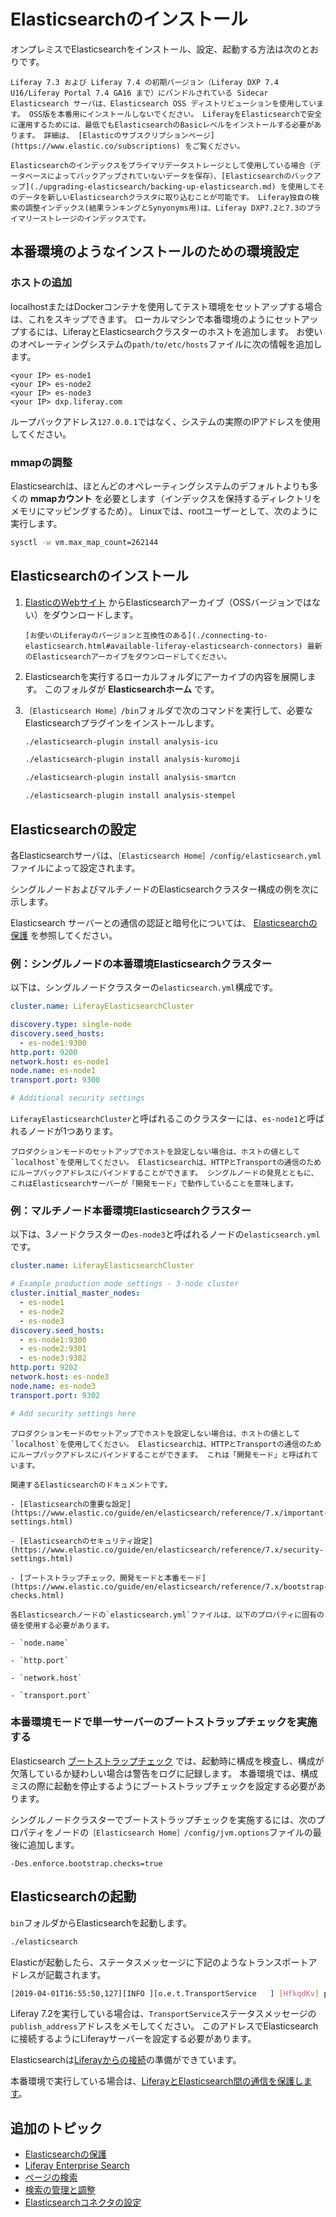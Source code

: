 # Elasticsearchのインストール

オンプレミスでElasticsearchをインストール、設定、起動する方法は次のとおりです。

```{important}
Liferay 7.3 および Liferay 7.4 の初期バージョン（Liferay DXP 7.4 U16/Liferay Portal 7.4 GA16 まで）にバンドルされている Sidecar Elasticsearch サーバは、Elasticsearch OSS ディストリビューションを使用しています。 OSS版を本番用にインストールしないでください。 LiferayをElasticsearchで安全に運用するためには、最低でもElasticsearchのBasicレベルをインストールする必要があります。 詳細は、 [Elasticのサブスクリプションページ](https://www.elastic.co/subscriptions) をご覧ください。
```

```{note}
Elasticsearchのインデックスをプライマリデータストレージとして使用している場合（データベースによってバックアップされていないデータを保存）、[Elasticsearchのバックアップ](./upgrading-elasticsearch/backing-up-elasticsearch.md) を使用してそのデータを新しいElasticsearchクラスタに取り込むことが可能です。 Liferay独自の検索の調整インデックス(結果ランキングとSynyonyms用)は、Liferay DXP7.2と7.3のプライマリーストレージのインデックスです。
```

## 本番環境のようなインストールのための環境設定

### ホストの追加

localhostまたはDockerコンテナを使用してテスト環境をセットアップする場合は、これをスキップできます。 ローカルマシンで本番環境のようにセットアップするには、LiferayとElasticsearchクラスターのホストを追加します。 お使いのオペレーティングシステムの`path/to/etc/hosts`ファイルに次の情報を追加します。

```properties
<your IP> es-node1
<your IP> es-node2
<your IP> es-node3
<your IP> dxp.liferay.com
```

ループバックアドレス`127.0.0.1`ではなく、システムの実際のIPアドレスを使用してください。

### mmapの調整

Elasticsearchは、ほとんどのオペレーティングシステムのデフォルトよりも多くの **mmapカウント** を必要とします（インデックスを保持するディレクトリをメモリにマッピングするため）。 Linuxでは、rootユーザーとして、次のように実行します。

```bash
sysctl -w vm.max_map_count=262144
```

## Elasticsearchのインストール

1. [ElasticのWebサイト](https://www.elastic.co) からElasticsearchアーカイブ（OSSバージョンではない）をダウンロードします。

    ```{important}
    [お使いのLiferayのバージョンと互換性のある](./connecting-to-elasticsearch.html#available-liferay-elasticsearch-connectors) 最新のElasticsearchアーカイブをダウンロードしてください。
    ```

1. Elasticsearchを実行するローカルフォルダにアーカイブの内容を展開します。 このフォルダが **Elasticsearchホーム** です。

1. `［Elasticsearch Home］/bin`フォルダで次のコマンドを実行して、必要なElasticsearchプラグインをインストールします。

   ```bash
   ./elasticsearch-plugin install analysis-icu
   ```

   ```bash
   ./elasticsearch-plugin install analysis-kuromoji
   ```

   ```bash
   ./elasticsearch-plugin install analysis-smartcn
   ```

   ```bash
   ./elasticsearch-plugin install analysis-stempel
   ```

## Elasticsearchの設定

各Elasticsearchサーバは、`［Elasticsearch Home］/config/elasticsearch.yml`ファイルによって設定されます。

シングルノードおよびマルチノードのElasticsearchクラスター構成の例を次に示します。

Elasticsearch サーバーとの通信の認証と暗号化については、 [Elasticsearchの保護](./securing-elasticsearch.md) を参照してください。

### 例：シングルノードの本番環境Elasticsearchクラスター

以下は、シングルノードクラスターの`elasticsearch.yml`構成です。

```yaml
cluster.name: LiferayElasticsearchCluster

discovery.type: single-node
discovery.seed_hosts:
  - es-node1:9300
http.port: 9200
network.host: es-node1
node.name: es-node1
transport.port: 9300

# Additional security settings 
```

`LiferayElasticsearchCluster`と呼ばれるこのクラスターには、`es-node1`と呼ばれるノードが1つあります。

```{tip}
プロダクションモードのセットアップでホストを設定しない場合は、ホストの値として`localhost`を使用してください。 Elasticsearchは、HTTPとTransportの通信のためにループバックアドレスにバインドすることができます。 シングルノードの発見とともに、これはElasticsearchサーバーが「開発モード」で動作していることを意味します。
```

### 例：マルチノード本番環境Elasticsearchクラスター

以下は、3ノードクラスターの`es-node3`と呼ばれるノードの`elasticsearch.yml`です。

```yaml
cluster.name: LiferayElasticsearchCluster

# Example production mode settings - 3-node cluster
cluster.initial_master_nodes:
  - es-node1
  - es-node2
  - es-node3
discovery.seed_hosts:
  - es-node1:9300
  - es-node2:9301
  - es-node3:9302
http.port: 9202
network.host: es-node3
node.name: es-node3
transport.port: 9302

# Add security settings here
```

```{tip}
プロダクションモードのセットアップでホストを設定しない場合は、ホストの値として`localhost`を使用してください。 Elasticsearchは、HTTPとTransportの通信のためにループバックアドレスにバインドすることができます。 これは「開発モード」と呼ばれています。

関連するElasticsearchのドキュメントです。

- [Elasticsearchの重要な設定](https://www.elastic.co/guide/en/elasticsearch/reference/7.x/important-settings.html)

- [Elasticsearchのセキュリティ設定](https://www.elastic.co/guide/en/elasticsearch/reference/7.x/security-settings.html)

- [ブートストラップチェック、開発モードと本番モード](https://www.elastic.co/guide/en/elasticsearch/reference/7.x/bootstrap-checks.html)
```

```{important}
各Elasticsearchノードの`elasticsearch.yml`ファイルは、以下のプロパティに固有の値を使用する必要があります。

- `node.name`

- `http.port`

- `network.host`

- `transport.port`
```

### 本番環境モードで単一サーバーのブートストラップチェックを実施する

Elasticsearch [ブートストラップチェック](https://www.elastic.co/guide/en/elasticsearch/reference/7.x/bootstrap-checks.html) では、起動時に構成を検査し、構成が欠落しているか疑わしい場合は警告をログに記録します。 本番環境では、構成ミスの際に起動を停止するようにブートストラップチェックを設定する必要があります。

シングルノードクラスターでブートストラップチェックを実施するには、次のプロパティをノードの`［Elasticsearch Home］/config/jvm.options`ファイルの最後に追加します。

```properties
-Des.enforce.bootstrap.checks=true
```

## Elasticsearchの起動

`bin`フォルダからElasticsearchを起動します。

```bash
./elasticsearch
```

Elasticが起動したら、ステータスメッセージに下記のようなトランスポートアドレスが記載されます。

```sh
[2019-04-01T16:55:50,127][INFO ][o.e.t.TransportService   ] [HfkqdKv] publish_address {127.0.0.1:9300}, bound_addresses {[::1]:9300}, {127.0.0.1:9300}
```

Liferay 7.2を実行している場合は、`TransportService`ステータスメッセージの`publish_address`アドレスをメモしてください。 このアドレスでElasticsearchに接続するようにLiferayサーバーを設定する必要があります。

Elasticsearchは[Liferayからの接続](./connecting-to-elasticsearch.md)の準備ができています。

本番環境で実行している場合は、[LiferayとElasticsearch間の通信を保護します](./securing-elasticsearch.md)。

## 追加のトピック

* [Elasticsearchの保護](./securing-elasticsearch.md)
* [Liferay Enterprise Search](../../liferay-enterprise-search.md)
* [ページの検索](../../search-pages-and-widgets/working-with-search-pages/search-pages.md)
* [検索の管理と調整](../../search-administration-and-tuning.md)
* [Elasticsearchコネクタの設定](./elasticsearch-connector-configuration-reference.md)
